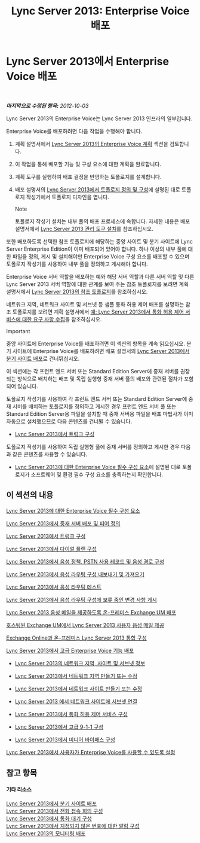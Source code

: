 ﻿---
title: 'Lync Server 2013: Enterprise Voice 배포'
TOCTitle: Enterprise Voice 배포
ms:assetid: b5b593a6-ac30-461c-8c8c-0041e2c9ab04
ms:mtpsurl: https://technet.microsoft.com/ko-kr/library/Gg412876(v=OCS.15)
ms:contentKeyID: 49304788
ms.date: 08/24/2015
mtps_version: v=OCS.15
ms.translationtype: HT
---

# Lync Server 2013에서 Enterprise Voice 배포

 

_**마지막으로 수정된 항목:** 2012-10-03_

Lync Server 2013의 Enterprise Voice는 Lync Server 2013 인프라의 일부입니다.

Enterprise Voice를 배포하려면 다음 작업을 수행해야 합니다.

1.  계획 설명서에서 [Lync Server 2013의 Enterprise Voice 계획](lync-server-2013-planning-for-enterprise-voice.md) 섹션을 검토합니다.

2.  이 작업을 통해 배포할 기능 및 구성 요소에 대한 계획을 완료합니다.

3.  계획 도구를 실행하여 배포 결정을 반영하는 토폴로지를 설계합니다.

4.  배포 설명서의 [Lync Server 2013에서 토폴로지 정의 및 구성](lync-server-2013-defining-and-configuring-the-topology.md)에 설명된 대로 토폴로지 작성기에서 토폴로지 디자인을 엽니다.
    

    > [!NOTE]
    > 토폴로지 작성기 설치는 내부 풀의 배포 프로세스에 속합니다. 자세한 내용은 배포 설명서에서 <A href="lync-server-2013-install-lync-server-administrative-tools.md">Lync Server 2013 관리 도구 설치</A>를 참조하십시오.



또한 배포하도록 선택한 참조 토폴로지에 해당하는 중앙 사이트 및 분기 사이트에 Lync Server Enterprise Edition이 이미 배포되어 있어야 합니다. 하나 이상의 내부 풀에 대한 파일을 정의, 게시 및 설치해야만 Enterprise Voice 구성 요소를 배포할 수 있으며 토폴로지 작성기를 사용하여 내부 풀을 정의하고 게시해야 합니다.

Enterprise Voice 서버 역할을 배포하는 예와 해당 서버 역할과 다른 서버 역할 및 다른 Lync Server 2013 서버 역할에 대한 관계를 보여 주는 참조 토폴로지를 보려면 계획 설명서에서 [Lync Server 2013의 참조 토폴로지](lync-server-2013-reference-topologies.md)를 참조하십시오.

네트워크 지역, 네트워크 사이트 및 서브넷 등 샘플 통화 허용 제어 배포를 설명하는 참조 토폴로지를 보려면 계획 설명서에서 [예: Lync Server 2013에서 통화 허용 제어 서비스에 대한 요구 사항 수집](lync-server-2013-example-of-gathering-your-requirements-for-call-admission-control.md)을 참조하십시오.


> [!IMPORTANT]
> 중앙 사이트에 Enterprise Voice를 배포하려면 이 섹션의 항목을 계속 읽으십시오. 분기 사이트에 Enterprise Voice를 배포하려면 배포 설명서의 <A href="lync-server-2013-deploying-branch-sites.md">Lync Server 2013에서 분기 사이트 배포</A>로 건너뛰십시오.



이 섹션에는 각 프런트 엔드 서버 또는 Standard Edition Server에 중재 서버를 권장되는 방식으로 배치하는 배포 및 독립 실행형 중재 서버 풀의 배포와 관련된 절차가 포함되어 있습니다.

토폴로지 작성기를 사용하여 각 프런트 엔드 서버 또는 Standard Edition Server에 중재 서버를 배치하는 토폴로지를 정의하고 게시한 경우 프런트 엔드 서버 풀 또는 Standard Edition Server용 파일을 설치할 때 중재 서버용 파일을 배포 마법사가 이미 자동으로 설치했으므로 다음 콘텐츠를 건너뛸 수 있습니다.

  - [Lync Server 2013에서 트렁크 구성](lync-server-2013-configuring-trunks.md)

토폴로지 작성기를 사용하여 독립 실행형 풀에 중재 서버를 정의하고 게시한 경우 다음과 같은 콘텐츠를 사용할 수 있습니다.

  - [Lync Server 2013에 대한 Enterprise Voice 필수 구성 요소](lync-server-2013-enterprise-voice-prerequisites.md)에 설명된 대로 토폴로지가 소프트웨어 및 환경 필수 구성 요소를 충족하는지 확인합니다.

## 이 섹션의 내용

   [Lync Server 2013에 대한 Enterprise Voice 필수 구성 요소](lync-server-2013-enterprise-voice-prerequisites.md)

   [Lync Server 2013에서 중재 서버 배포 및 피어 정의](lync-server-2013-deploying-mediation-servers-and-defining-peers.md)

   [Lync Server 2013에서 트렁크 구성](lync-server-2013-configuring-trunks.md)

   [Lync Server 2013에서 다이얼 플랜 구성](lync-server-2013-configuring-dial-plans.md)

   [Lync Server 2013에서 음성 정책, PSTN 사용 레코드 및 음성 경로 구성](lync-server-2013-configuring-voice-policies-pstn-usage-records-and-voice-routes.md)

   [Lync Server 2013에서 음성 라우팅 구성 내보내기 및 가져오기](lync-server-2013-exporting-and-importing-voice-routing-configuration.md)

   [Lync Server 2013에서 음성 라우팅 테스트](lync-server-2013-test-voice-routing.md)

   [Lync Server 2013에서 음성 라우팅 구성에 보류 중인 변경 사항 게시](lync-server-2013-publish-pending-changes-to-the-voice-routing-configuration.md)

   [Lync Server 2013 음성 메일을 제공하도록 온-프레미스 Exchange UM 배포](lync-server-2013-deploying-on-premises-exchange-um-to-provide-lync-server-2013-voice-mail.md)

   [호스팅된 Exchange UM에서 Lync Server 2013 사용자 음성 메일 제공](lync-server-2013-providing-lync-server-users-voice-mail-on-hosted-exchange-um.md)

   [Exchange Online과 온-프레미스 Lync Server 2013 통합 구성](lync-server-2013-configuring-on-premises-lync-server-integration-with-exchange-online.md)

   [Lync Server 2013에서 고급 Enterprise Voice 기능 배포](lync-server-2013-deploying-advanced-enterprise-voice-features.md)
    
  - [Lync Server 2013의 네트워크 지역, 사이트 및 서브넷 정보](lync-server-2013-about-network-regions-sites-and-subnets.md)
  
  - [Lync Server 2013에서 네트워크 지역 만들기 또는 수정](lync-server-2013-create-or-modify-a-network-region.md)
  
  - [Lync Server 2013에서 네트워크 사이트 만들기 또는 수정](lync-server-2013-create-or-modify-a-network-site.md)
  
  - [Lync Server 2013 에서 네트워크 사이트에 서브넷 연결](lync-server-2013-associate-a-subnet-with-a-network-site.md)
  
  - [Lync Server 2013에서 통화 허용 제어 서비스 구성](lync-server-2013-configure-call-admission-control.md)
  
  - [Lync Server 2013에서 고급 9-1-1 구성](lync-server-2013-configure-enhanced-9-1-1.md)
  
  - [Lync Server 2013에서 미디어 바이패스 구성](lync-server-2013-configure-media-bypass.md)

   [Lync Server 2013에서 사용자가 Enterprise Voice를 사용할 수 있도록 설정](lync-server-2013-enable-users-for-enterprise-voice.md)

## 참고 항목

#### 기타 리소스

[Lync Server 2013에서 분기 사이트 배포](lync-server-2013-deploying-branch-sites.md)  
[Lync Server 2013에서 전화 접속 회의 구성](lync-server-2013-configuring-dial-in-conferencing.md)  
[Lync Server 2013에서 통화 대기 구성](lync-server-2013-configuring-call-park.md)  
[Lync Server 2013에서 지정되지 않은 번호에 대한 알림 구성](lync-server-2013-configuring-announcements-for-unassigned-numbers.md)  
[Lync Server 2013의 모니터링 배포](lync-server-2013-deploying-monitoring.md)

